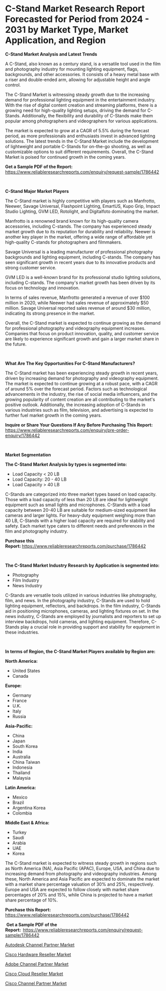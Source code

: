 <p><h1>C-Stand Market Research Report Forecasted for Period from 2024 -  2031 by Market Type, Market Application, and Region</h1></p><p><strong>C-Stand Market Analysis and Latest Trends</strong></p>
<p><p>A C-Stand, also known as a century stand, is a versatile tool used in the film and photography industry for mounting lighting equipment, flags, backgrounds, and other accessories. It consists of a heavy metal base with a riser and double-ended arm, allowing for adjustable height and angle control.</p><p>The C-Stand Market is witnessing steady growth due to the increasing demand for professional lighting equipment in the entertainment industry. With the rise of digital content creation and streaming platforms, there is a growing need for high-quality lighting setups, driving the demand for C-Stands. Additionally, the flexibility and durability of C-Stands make them popular among photographers and videographers for various applications.</p><p>The market is expected to grow at a CAGR of 5.5% during the forecast period, as more professionals and enthusiasts invest in advanced lighting solutions. The latest trends in the C-Stand Market include the development of lightweight and portable C-Stands for on-the-go shooting, as well as customizable options to suit different requirements. Overall, the C-Stand Market is poised for continued growth in the coming years.</p></p>
<p><strong>Get a Sample PDF of the Report:&nbsp;</strong> <a href="https://www.reliableresearchreports.com/enquiry/request-sample/1786442">https://www.reliableresearchreports.com/enquiry/request-sample/1786442</a></p>
<p>&nbsp;</p>
<p><strong>C-Stand Major Market Players</strong></p>
<p><p>The C-Stand market is highly competitive with players such as Manfrotto, Neewer, Savage Universal, Flashpoint Lighting, EmartUS, Kupo Grip, Impact Studio Lighting, GVM LED, Rotolight, and Digitalfoto dominating the market. </p><p>Manfrotto is a renowned brand known for its high-quality camera accessories, including C-stands. The company has experienced steady market growth due to its reputation for durability and reliability. Neewer is another key player in the market, offering a wide range of affordable yet high-quality C-stands for photographers and filmmakers. </p><p>Savage Universal is a leading manufacturer of professional photography backgrounds and lighting equipment, including C-stands. The company has seen significant growth in recent years due to its innovative products and strong customer service. </p><p>GVM LED is a well-known brand for its professional studio lighting solutions, including C-stands. The company's market growth has been driven by its focus on technology and innovation. </p><p>In terms of sales revenue, Manfrotto generated a revenue of over $100 million in 2020, while Neewer had sales revenue of approximately $50 million. Savage Universal reported sales revenue of around $30 million, indicating its strong presence in the market. </p><p>Overall, the C-Stand market is expected to continue growing as the demand for professional photography and videography equipment increases. Companies that focus on product innovation, quality, and customer service are likely to experience significant growth and gain a larger market share in the future.</p></p>
<p>&nbsp;</p>
<p><strong>What Are The Key Opportunities For C-Stand Manufacturers?</strong></p>
<p><p>The C-Stand market has been experiencing steady growth in recent years, driven by increasing demand for photography and videography equipment. The market is expected to continue growing at a robust pace, with a CAGR of around 5% over the forecast period. Factors such as technological advancements in the industry, the rise of social media influencers, and the growing popularity of content creation are all contributing to the market's positive outlook. Additionally, the increasing adoption of C-Stands in various industries such as film, television, and advertising is expected to further fuel market growth in the coming years.</p></p>
<p><strong>Inquire or Share Your Questions If Any Before Purchasing This Report:</strong> <a href="https://www.reliableresearchreports.com/enquiry/pre-order-enquiry/1786442">https://www.reliableresearchreports.com/enquiry/pre-order-enquiry/1786442</a></p>
<p>&nbsp;</p>
<p><strong>Market Segmentation</strong></p>
<p><strong>The C-Stand Market Analysis by types is segmented into:</strong></p>
<p><ul><li>Load Capacity < 20 LB</li><li>Load Capacity: 20 - 40 LB</li><li>Load Capacity > 40 LB</li></ul></p>
<p><p>C-Stands are categorized into three market types based on load capacity. Those with a load capacity of less than 20 LB are ideal for lightweight equipment such as small lights and microphones. C-Stands with a load capacity between 20-40 LB are suitable for medium-sized equipment like cameras and larger lights. For heavy-duty equipment weighing more than 40 LB, C-Stands with a higher load capacity are required for stability and safety. Each market type caters to different needs and preferences in the film and photography industry.</p></p>
<p><strong>Purchase this Report:&nbsp;</strong><a href="https://www.reliableresearchreports.com/purchase/1786442">https://www.reliableresearchreports.com/purchase/1786442</a></p>
<p>&nbsp;</p>
<p><strong>The C-Stand Market Industry Research by Application is segmented into:</strong></p>
<p><ul><li>Photography</li><li>Film Industry</li><li>News Industry</li></ul></p>
<p><p>C-Stands are versatile tools utilized in various industries like photography, film, and news. In the photography industry, C-Stands are used to hold lighting equipment, reflectors, and backdrops. In the film industry, C-Stands aid in positioning microphones, cameras, and lighting fixtures on set. In the news industry, C-Stands are employed by journalists and reporters to set up interview backdrops, hold cameras, and lighting equipment. Therefore, C-Stands play a crucial role in providing support and stability for equipment in these industries.</p></p>
<p>&nbsp;</p>
<p><strong>In terms of Region, the C-Stand Market Players available by Region are:</strong></p>
<p>
    <p> <strong> North America: </strong>
        <ul>
            <li>United States</li>
            <li>Canada</li>
        </ul>
        </p> 
    <p> <strong> Europe: </strong>
        <ul>
            <li>Germany</li>
            <li>France</li>
            <li>U.K.</li>
            <li>Italy</li>
            <li>Russia</li>
        </ul>
        </p> 
    <p> <strong> Asia-Pacific: </strong>
        <ul>
            <li>China</li>
            <li>Japan</li>
            <li>South Korea</li>
            <li>India</li>
            <li>Australia</li>
            <li>China Taiwan</li>
            <li>Indonesia</li>
            <li>Thailand</li>
            <li>Malaysia</li>
        </ul>
        </p> 
    <p> <strong> Latin America: </strong>
        <ul>
            <li>Mexico</li>
            <li>Brazil</li>
            <li>Argentina Korea</li>
            <li>Colombia</li>
        </ul>
        </p> 
    <p> <strong> Middle East & Africa: </strong>
        <ul>
            <li>Turkey</li>
            <li>Saudi</li>
            <li>Arabia</li>
            <li>UAE</li>
            <li>Korea</li>
        </ul>
    </p>
    </p>
<p><p>The C-Stand market is expected to witness steady growth in regions such as North America (NA), Asia Pacific (APAC), Europe, USA, and China due to increasing demand from photography and videography industries. Among these, North America and Asia Pacific are expected to dominate the market with a market share percentage valuation of 30% and 25%, respectively. Europe and USA are expected to follow closely with market share percentages of 20% and 15%, while China is projected to have a market share percentage of 10%.</p></p>
<p><strong>Purchase this Report: </strong><a href="https://www.reliableresearchreports.com/purchase/1786442">https://www.reliableresearchreports.com/purchase/1786442</a></p>
<p>&nbsp;<strong>Get a Sample PDF of the Report:&nbsp;&nbsp;</strong><a href="https://www.reliableresearchreports.com/enquiry/request-sample/1786442">https://www.reliableresearchreports.com/enquiry/request-sample/1786442</a></p>
<p><strong></strong></p>
<p><p><a href="https://medium.com/@thelmapurdy1930/autodesk-channel-partner-market-analysis-and-sze-forecasted-for-period-from-2024-to-2031-f8f3d4bb9760">Autodesk Channel Partner Market</a></p><p><a href="https://medium.com/@thelmapurdy1930/cisco-hardware-reseller-market-outlook-industry-overview-and-forecast-2024-to-2031-afde5d52c7ac">Cisco Hardware Reseller Market</a></p><p><a href="https://medium.com/@thelmapurdy1930/adobe-channel-partner-nbsp-market-focuses-on-market-share-size-and-projected-forecast-till-2031-8899da5ca6d5">Adobe Channel Partner Market</a></p><p><a href="https://medium.com/@thelmapurdy1930/cisco-cloud-reseller-market-size-reveals-the-best-marketing-channels-in-global-industry-56a37fe1d396">Cisco Cloud Reseller Market</a></p><p><a href="https://medium.com/@thelmapurdy1930/cisco-channel-partner-nbsp-market-focuses-on-market-share-size-and-projected-forecast-till-2031-ddf58c3be3a6">Cisco Channel Partner Market</a></p></p>